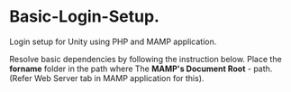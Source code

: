 # Basic-Login-Setup.
Login setup for Unity using PHP and MAMP application.

Resolve basic dependencies by following the instruction below.
Place the **forname** folder in the path where The **MAMP's Document Root** - path.(Refer Web Server tab in MAMP application for this).
